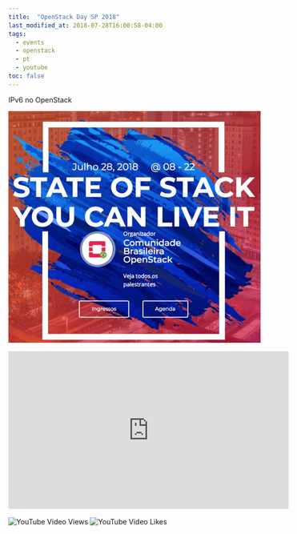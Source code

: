 ```yaml
---
title:  "OpenStack Day SP 2018"
last_modified_at: 2018-07-28T16:00:58-04:00
tags:
  - events
  - openstack
  - pt
  - youtube
toc: false
---
```


IPv6 no OpenStack

[![](/assets/images/posts/2018-07-28-openstackday.jpeg)](https://openstackbr.com.br/)

<iframe width="560" height="315" src="https://www.youtube.com/embed/z-hQnrt2_88" frameborder="0" allow="accelerometer; autoplay; encrypted-media; gyroscope; picture-in-picture" allowfullscreen></iframe>

![YouTube Video Views](https://img.shields.io/youtube/views/z-hQnrt2_88?style=social)
![YouTube Video Likes](https://img.shields.io/youtube/likes/z-hQnrt2_88?style=social)